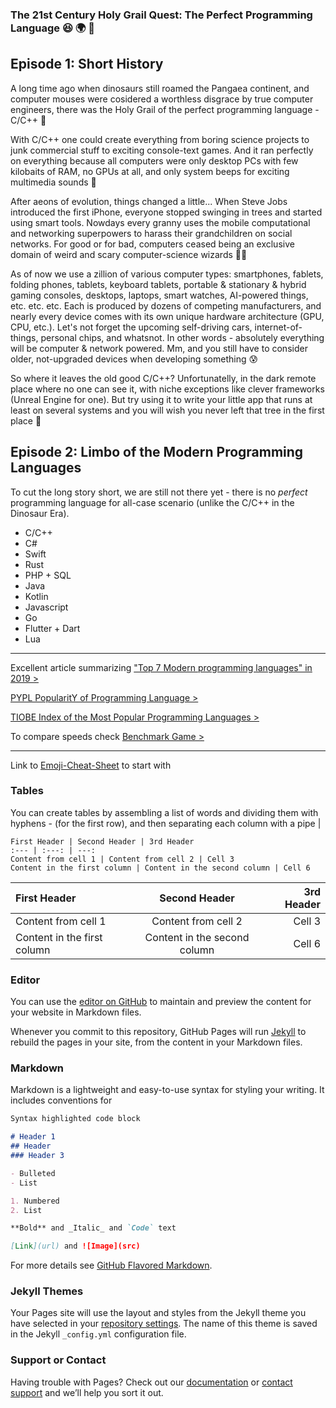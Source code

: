 ### The 21st Century Holy Grail Quest: The Perfect Programming Language :laughing: :earth_africa: :rabbit:

## Episode 1: Short History

A long time ago when dinosaurs still roamed the Pangaea continent, and computer mouses were cosidered a worthless disgrace by true computer engineers, there was the Holy Grail of the perfect programming language - C/C++ :angel:

With C/C++ one could create everything from boring science projects to junk commercial stuff to exciting console-text games. And it ran perfectly on everything because all computers were only desktop PCs with few kilobaits of RAM, no GPUs at all, and only system beeps for exciting multimedia sounds :trumpet:

After aeons of evolution, things changed a little... When Steve Jobs introduced the first iPhone, everyone stopped swinging in trees and started using smart tools. Nowdays every granny uses the mobile computational and networking superpowers to harass their grandchildren on social networks. For good or for bad, computers ceased being an exclusive domain of weird and scary computer-science wizards :tophat::sparkles:

As of now we use a zillion of various computer types: smartphones, fablets, folding phones, tablets, keyboard tablets, portable & stationary & hybrid gaming consoles, desktops, laptops, smart watches, AI-powered things, etc. etc. etc. Each is produced by dozens of competing manufacturers, and nearly every device comes with its own unique hardware architecture (GPU, CPU, etc.). Let's not forget the upcoming self-driving cars, internet-of-things, personal chips, and whatsnot. In other words - absolutely everything will be computer & network powered. Mm, and you still have to consider older, not-upgraded devices when developing something :cold_sweat: 

So where it leaves the old good C/C++? Unfortunatelly, in the dark remote place where no one can see it, with niche exceptions like clever frameworks (Unreal Engine for one). But try using it to write your little app that runs at least on several systems and you will wish you never left that tree in the first place :palm_tree:

## Episode 2: Limbo of the Modern Programming Languages

To cut the long story short, we are still not there yet - there is no *perfect* programming language for all-case scenario (unlike the C/C++ in the Dinosaur Era). 

* C/C++
* C#
* Swift
* Rust
* PHP + SQL
* Java
* Kotlin
* Javascript
* Go
* Flutter + Dart
* Lua

---

Excellent article summarizing ["Top 7 Modern programming languages" in 2019 >](https://towardsdatascience.com/top-7-modern-programming-language-to-learn-now-156863bd1eec)

[PYPL PopularitY of Programming Language >](http://pypl.github.io/PYPL.html)

[TIOBE Index of the Most Popular Programming Languages >](https://www.tiobe.com/tiobe-index/)

To compare speeds check [Benchmark Game >](https://benchmarksgame-team.pages.debian.net/benchmarksgame/)

---

Link to [Emoji-Cheat-Sheet](https://www.webfx.com/tools/emoji-cheat-sheet/) to start with

### Tables

You can create tables by assembling a list of words and dividing them with hyphens - (for the first row), and then separating each column with a pipe \|
```
First Header | Second Header | 3rd Header
:--- | :---: | ---:
Content from cell 1 | Content from cell 2 | Cell 3
Content in the first column | Content in the second column | Cell 6
```
| First Header | Second Header | 3rd Header |
| :--- | :---: | ---: |
| Content from cell 1 | Content from cell 2 | Cell 3 |
| Content in the first column | Content in the second column | Cell 6 |

### Editor

You can use the [editor on GitHub](https://github.com/slavinci/slavinci.github.io/edit/master/README.md) to maintain and preview the content for your website in Markdown files.

Whenever you commit to this repository, GitHub Pages will run [Jekyll](https://jekyllrb.com/) to rebuild the pages in your site, from the content in your Markdown files.

### Markdown

Markdown is a lightweight and easy-to-use syntax for styling your writing. It includes conventions for

```markdown
Syntax highlighted code block

# Header 1
## Header 
### Header 3

- Bulleted
- List

1. Numbered
2. List

**Bold** and _Italic_ and `Code` text

[Link](url) and ![Image](src)
```

For more details see [GitHub Flavored Markdown](https://guides.github.com/features/mastering-markdown/).

### Jekyll Themes

Your Pages site will use the layout and styles from the Jekyll theme you have selected in your [repository settings](https://github.com/slavinci/slavinci.github.io/settings). The name of this theme is saved in the Jekyll `_config.yml` configuration file.

### Support or Contact

Having trouble with Pages? Check out our [documentation](https://help.github.com/categories/github-pages-basics/) or [contact support](https://github.com/contact) and we’ll help you sort it out.
